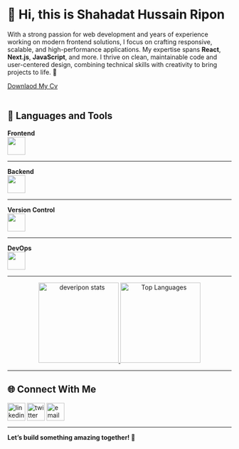 # 👋 **Hi, this is Shahadat Hussain Ripon**

With a strong passion for web development and years of experience working on modern frontend solutions, I focus on crafting responsive, scalable, and high-performance applications. My expertise spans **React**, **Next.js**, **JavaScript**, and more. I thrive on clean, maintainable code and user-centered design, combining technical skills with creativity to bring projects to life. 🚀

  <div> <a href="https://github.com/Deveripon/my-cv-as-frontend-developer/raw/main/Ripon_Mia_Frontend_Developer.pdf">Downlaod My Cv</a></div>
  <br/>

## 🎨 **Languages and Tools**

  <tr>
    <td><strong>Frontend</strong></td>
    <br>
    <td><img src="https://skillicons.dev/icons?i=react,nextjs,tailwind,bootstrap,js,ts,figma" height="40"/></td>
  </tr>
<hr/>

  <tr>
    <td><strong>Backend</strong></td>
    <br>
    <td><img src="https://skillicons.dev/icons?i=nodejs,express,graphql,prisma" height="40"/></td>
  </tr>
<hr/>
  <tr>
    <td><strong>Version Control</strong></td>
    <br>
    <td><img src="https://skillicons.dev/icons?i=git,github,gitlab" height="40"/></td>
  </tr>
<hr/>
  <tr>
    <td><strong>DevOps</strong></td>
    <br>
    <td><img src="https://skillicons.dev/icons?i=docker" height="40"/></td>
  </tr>

  <hr/>

<div align="center">
  <a href="https://github.com/deveripon">
    <img height="180em" src="https://github-readme-stats.vercel.app/api?username=deveripon&show_icons=true&theme=tokyonight" alt="deveripon stats"/>
    <img height="180em" src="https://github-readme-stats.vercel.app/api/top-langs?username=deveripon&layout=compact&langs_count=8&theme=tokyonight" alt="Top Languages"/>
  </a>
</div>

---

## 🌐 **Connect With Me**

<p align="left">
  <a href="https://linkedin.com/in/deveripon" target="blank"><img align="center" src="https://img.icons8.com/color/48/linkedin.png" alt="linkedin" height="40" width="40" /></a>
  <a href="https://x.com/MdShahadatHuss5" target="blank"><img align="center" src="https://img.icons8.com/color/48/twitter--v1.png" alt="twitter" height="40" width="40" /></a>
  <a href="mailto:devripon.io@gmail.com" target="blank"><img align="center" src="https://img.icons8.com/color/48/apple-mail.png" alt="email" height="40" width="40" /></a>
</p>

---

**Let’s build something amazing together! 🚀**
